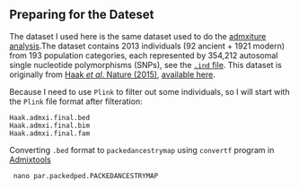 ## Preparing for the Dateset

The dataset I used here is the same dataset used to do the [admxiture analysis](https://github.com/mianlee/Fu-s-test/tree/master/Admixture).The dataset contains 2013 individuals (92 ancient + 1921 modern) from 193 population categories, each represented by 354,212 autosomal single nucleotide polymorphisms (SNPs), see the [```.ind``` file](data/). This dataset is originally from [Haak *et al*. Nature (2015)](https://www.nature.com/articles/nature14317), [available here](https://reich.hms.harvard.edu/datasets).

Because I need to use ```Plink``` to filter out some individuals, so I will start with the ```Plink``` file format after filteration:

```
Haak.admxi.final.bed
Haak.admxi.final.bim
Haak.admxi.final.fam
```

Converting ```.bed``` format to ```packedancestrymap``` using ```convertf``` program in [Admixtools](https://github.com/DReichLab/AdmixTools)

```
 nano par.packedped.PACKEDANCESTRYMAP 
 
 
```
